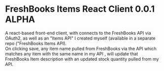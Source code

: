 # FreshBooks Items React Client 0.0.1 ALPHA

A react-based front-end client, with connects to the FreshBooks API via OAuth2, as well as an "Items API" I created myself (available in a separate repo ("FreshBooks Items API).  
On clicking save, any item name pulled from FreshBooks via the API which matches any item with the same name in my API , will update that FreshBooks Item description with an updated stock quantity pulled from my API.
